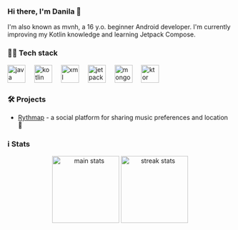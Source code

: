 ### Hi there, I'm Danila 👋
I'm also known as mvnh, a 16 y.o. beginner Android developer. I'm currently improving my Kotlin knowledge and learning Jetpack Compose.

### 🧑‍💻 Tech stack
<p>
    <img height=40 alt="java" src="https://cdn.jsdelivr.net/gh/devicons/devicon@latest/icons/java/java-original.svg" />
    <img width="12" />
    <img height=40 alt="kotlin" src="https://cdn.jsdelivr.net/gh/devicons/devicon@latest/icons/kotlin/kotlin-original.svg" />
    <img width="12" />
    <img height=40 alt="xml (android views)" src="https://cdn.jsdelivr.net/gh/devicons/devicon@latest/icons/xml/xml-plain.svg" />
    <img width="12" />
    <img height=40 alt="jetpack compose" src="https://cdn.jsdelivr.net/gh/devicons/devicon@latest/icons/jetpackcompose/jetpackcompose-original.svg" />
    <img width="12" />
    <img height=40 alt="mongodb" src="https://cdn.jsdelivr.net/gh/devicons/devicon@latest/icons/mongodb/mongodb-original.svg" />
    <img width="12" />
    <img height=40 alt="ktor" src="https://cdn.jsdelivr.net/gh/devicons/devicon@latest/icons/ktor/ktor-original.svg" />
</p>

### 🛠️ Projects
- [Rythmap](https://github.com/Rythmap) - a social platform for sharing music preferences and location 📍

### ℹ️ Stats
<div align="center">
    <img height="150" alt="main stats" src="https://github-readme-stats.vercel.app/api?username=mvnh&show_icons=true&theme=transparent&count_private=true&hide_border=true">
    <img height="150" alt="streak stats" src="https://streak-stats.demolab.com?user=mvnh&theme=transparent&hide_border=true">
</div>
